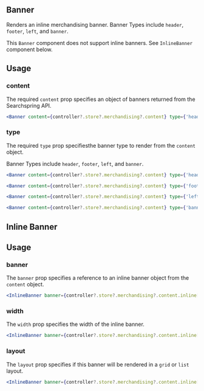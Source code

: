 ## Banner

Renders an inline merchandising banner. Banner Types include `header`, `footer`, `left`, and `banner`. 

This `Banner` component does not support inline banners. See `InlineBanner` component below.

## Usage

### content
The required `content` prop specifies an object of banners returned from the Searchspring API.

```jsx
<Banner content={controller?.store?.merchandising?.content} type={'header'} />
```

### type
The required `type` prop specifiesthe banner type to render from the `content` object.

Banner Types include `header`, `footer`, `left`, and `banner`. 

```jsx
<Banner content={controller?.store?.merchandising?.content} type={'header'} />
```

```jsx
<Banner content={controller?.store?.merchandising?.content} type={'footer'} />
```

```jsx
<Banner content={controller?.store?.merchandising?.content} type={'left'} />
```

```jsx
<Banner content={controller?.store?.merchandising?.content} type={'banner'} />
```

## Inline Banner

## Usage

### banner
The `banner` prop specifies a reference to an inline banner object from the `content` object.

```jsx
<InlineBanner banner={controller?.store?.merchandising?.content.inline[0]} />
```

### width
The `width` prop specifies the width of the inline banner.

```jsx
<InlineBanner banner={controller?.store?.merchandising?.content.inline[0]} width={'300px'} />
```

### layout
The `layout` prop specifies if this banner will be rendered in a `grid` or `list` layout.

```jsx
<InlineBanner banner={controller?.store?.merchandising?.content.inline[0]} layout={'grid'} />
```
